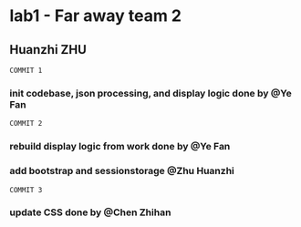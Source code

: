 # lab1 - Far away team 2
## Huanzhi ZHU

`COMMIT 1`
### init codebase, json processing, and display logic done by @Ye Fan
`COMMIT 2`
### rebuild display logic from work done by @Ye Fan
### add bootstrap and sessionstorage @Zhu Huanzhi
`COMMIT 3`
### update CSS done by @Chen Zhihan
